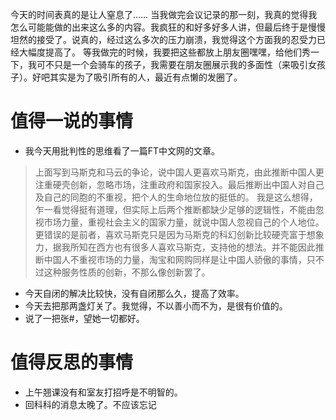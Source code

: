 今天的时间表真的是让人窒息了……
当我做完会议记录的那一刻，我真的觉得我怎么可能能做的出来这么多的内容。我疯狂的和好多好多人讲，但最后终于是慢慢坦然的接受了。说真的，经过这么多次的压力崩溃，我觉得这个方面我的忍受力已经大幅度提高了。
等我做完的时候，我要把这些都放上朋友圈嘿嘿，给他们秀一下，我可不只是一个会骑车的孩子，我需要在朋友圈展示我的多面性（来吸引女孩子）。好吧其实是为了吸引所有的人，最近有点懒的发圈了。
# 值得一说的事情
+ 我今天用批判性的思维看了一篇FT中文网的文章。
> 上面写到马斯克和马云的争论，说中国人更喜欢马斯克，由此推断中国人更注重硬壳创新，忽略市场，注重政府和国家投入。最后推断出中国人对自己及自己的同胞的不重视，把个人的生命地位放的挺低的。
> 我是这么想得，乍一看觉得挺有道理，但实际上后两个推断都缺少足够的逻辑性，不能由忽视市场力量，重视社会主义的国家力量，就说中国人忽视自己的个人地位。更错误的是前者，喜欢马斯克只是因为马斯克的科幻创新比较硬壳富于想象力，据我所知在西方也有很多人喜欢马斯克，支持他的想法。并不能因此推断中国人不重视市场的力量，淘宝和网购同样是让中国人骄傲的事情，只不过这种服务性质的创新，不那么像创新罢了。
+ 今天自闭的解决比较快，没有自闭那么久，提高了效率。
+ 今天去把那两盏灯关了。我觉得，不以善小而不为，是很有价值的。
+ 说了一把张#，望她一切都好。
# 值得反思的事情
+ 上午翘课没有和室友打招呼是不明智的。
+ 回科科的消息太晚了。不应该忘记

